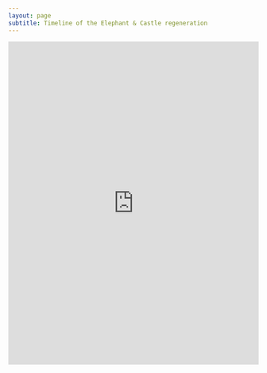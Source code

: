 ```yaml
---
layout: page
subtitle: Timeline of the Elephant & Castle regeneration
---
```

<iframe src='http://embed.verite.co/timeline/?source=0Aprl6XcACewydEhRaWFOLVBfUjBSVW1HUGVZNEhGeFE&font=Bevan-PotanoSans&maptype=toner&lang=en&hash_bookmark=true&start_zoom_adjust=2&height=650' width='100%' height='650' frameborder='0'></iframe>

